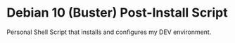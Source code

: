 # Debian 10 (Buster) Post-Install Script
Personal Shell Script that installs and configures my DEV environment.

